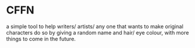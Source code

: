 # CFFN


a simple tool to help writers/ artists/ any one that wants to make original characters do so by giving a random name and hair/ eye colour, with more things to come in the future. 

